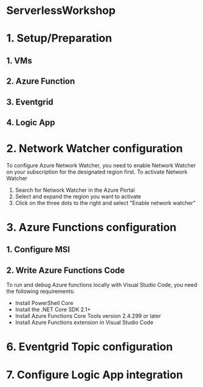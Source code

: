 # ServerlessWorkshop

# 1. Setup/Preparation
## 1. VMs
## 2. Azure Function
## 3. Eventgrid
## 4. Logic App 
# 2. Network Watcher configuration

To configure Azure Network Watcher, you need to enable Network Watcher on your subscription for the designated region first.
To activate Network Watcher
1. Search for Network Watcher in the Azure Portal
2. Select and expand the region you want to activate
3. Click on the three dots to the right and select "Enable network watcher"

# 3. Azure Functions configuration
## 1. Configure MSI
## 2. Write Azure Functions Code

To run and debug Azure functions locally with Visual Studio Code, you need the following requirements:
- Install PowerShell Core
- Install the .NET Core SDK 2.1+
- Install Azure Functions Core Tools version 2.4.299 or later
- Install Azure Functions extension in Visual Studio Code

# 6. Eventgrid Topic configuration
# 7. Configure Logic App integration
